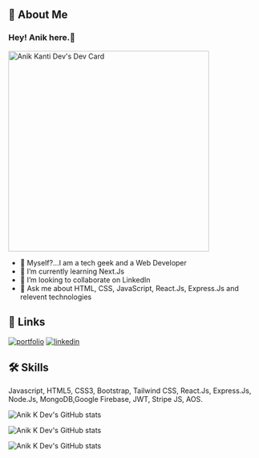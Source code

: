 
## 🚀 About Me
### Hey! Anik here.👋

<a href="https://app.daily.dev/anikKdev"><img src="https://api.daily.dev/devcards/21cd707c15a84b498255cebd2f2a3859.png?r=u3z" width="400" alt="Anik Kanti Dev's Dev Card"/></a>

- 🔭 Myself?...I am a tech geek and a Web Developer
- 🌱 I’m currently learning Next.Js
- 👯 I’m looking to collaborate on LinkedIn
- 💬 Ask me about HTML, CSS, JavaScript, React.Js, Express.Js and relevent technologies


## 🔗 Links
[![portfolio](https://img.shields.io/badge/my_portfolio-000?style=for-the-badge&logo=ko-fi&logoColor=white)](https://graceful-maamoul-bbfb83.netlify.app/)
[![linkedin](https://img.shields.io/badge/linkedin-0A66C2?style=for-the-badge&logo=linkedin&logoColor=white)](https://www.linkedin.com/in/anikdev2016/)


## 🛠 Skills
Javascript, HTML5, CSS3, Bootstrap, Tailwind CSS, React.Js, Express.Js, Node.Js, MongoDB,Google Firebase, JWT, Stripe JS, AOS.

![Anik K Dev's GitHub stats](https://github-readme-stats.vercel.app/api?username=AnikKDev&count_private=true)


![Anik K Dev's GitHub stats](https://github-readme-stats.vercel.app/api?username=AnikKDev&show_icons=true)


![Anik K Dev's GitHub stats](https://github-readme-stats.vercel.app/api?username=AnikKDev&show_icons=true&theme=nightowl)
